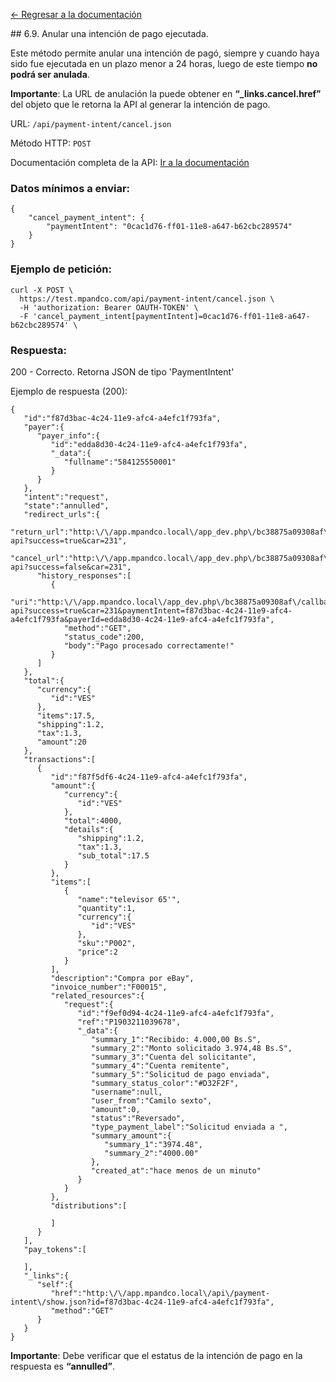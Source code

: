 [<- Regresar a la documentación]({{site.baseurl}}/)

<div id="step59"></div>
## 6.9. Anular una intención de pago ejecutada.

Este método permite anular una intención de pagó, siempre y cuando haya sido fue ejecutada en un plazo menor a 24 horas, luego de este tiempo **no podrá ser anulada**.

**Importante**: La URL de anulación la puede obtener en **“_links.cancel.href”** del objeto que le retorna la API al generar la intención de pago.

URL: `/api/payment-intent/cancel.json`

Método HTTP: `POST`

Documentación completa de la API:
[Ir a la documentación](https://test.mpandco.com/docs#post--api-payment-intent-cancel.json)

### Datos mínimos a enviar:

    {
        "cancel_payment_intent": {
            "paymentIntent": "0cac1d76-ff01-11e8-a647-b62cbc289574"
        }
    }

### Ejemplo de petición:

    curl -X POST \
      https://test.mpandco.com/api/payment-intent/cancel.json \
      -H 'authorization: Bearer OAUTH-TOKEN' \
      -F 'cancel_payment_intent[paymentIntent]=0cac1d76-ff01-11e8-a647-b62cbc289574' \

### Respuesta:

200 - Correcto. Retorna JSON de tipo 'PaymentIntent'

Ejemplo de respuesta (200):

    {  
       "id":"f87d3bac-4c24-11e9-afc4-a4efc1f793fa",
       "payer":{  
          "payer_info":{  
             "id":"edda8d30-4c24-11e9-afc4-a4efc1f793fa",
             "_data":{  
                "fullname":"584125550001"
             }
          }
       },
       "intent":"request",
       "state":"annulled",
       "redirect_urls":{  
          "return_url":"http:\/\/app.mpandco.local\/app_dev.php\/bc38875a09308af\/callback-api?success=true&car=231",
          "cancel_url":"http:\/\/app.mpandco.local\/app_dev.php\/bc38875a09308af\/callback-api?success=false&car=231",
          "history_responses":[  
             {  
                "uri":"http:\/\/app.mpandco.local\/app_dev.php\/bc38875a09308af\/callback-api?success=true&car=231&paymentIntent=f87d3bac-4c24-11e9-afc4-a4efc1f793fa&payerId=edda8d30-4c24-11e9-afc4-a4efc1f793fa",
                "method":"GET",
                "status_code":200,
                "body":"Pago procesado correctamente!"
             }
          ]
       },
       "total":{  
          "currency":{  
             "id":"VES"
          },
          "items":17.5,
          "shipping":1.2,
          "tax":1.3,
          "amount":20
       },
       "transactions":[  
          {  
             "id":"f87f5df6-4c24-11e9-afc4-a4efc1f793fa",
             "amount":{  
                "currency":{  
                   "id":"VES"
                },
                "total":4000,
                "details":{  
                   "shipping":1.2,
                   "tax":1.3,
                   "sub_total":17.5
                }
             },
             "items":[  
                {  
                   "name":"televisor 65'",
                   "quantity":1,
                   "currency":{  
                      "id":"VES"
                   },
                   "sku":"P002",
                   "price":2
                }
             ],
             "description":"Compra por eBay",
             "invoice_number":"F00015",
             "related_resources":{  
                "request":{  
                   "id":"f9ef0d94-4c24-11e9-afc4-a4efc1f793fa",
                   "ref":"P1903211039678",
                   "_data":{  
                      "summary_1":"Recibido: 4.000,00 Bs.S",
                      "summary_2":"Monto solicitado 3.974,48 Bs.S",
                      "summary_3":"Cuenta del solicitante",
                      "summary_4":"Cuenta remitente",
                      "summary_5":"Solicitud de pago enviada",
                      "summary_status_color":"#D32F2F",
                      "username":null,
                      "user_from":"Camilo sexto",
                      "amount":0,
                      "status":"Reversado",
                      "type_payment_label":"Solicitud enviada a ",
                      "summary_amount":{  
                         "summary_1":"3974.48",
                         "summary_2":"4000.00"
                      },
                      "created_at":"hace menos de un minuto"
                   }
                }
             },
             "distributions":[  

             ]
          }
       ],
       "pay_tokens":[  

       ],
       "_links":{  
          "self":{  
             "href":"http:\/\/app.mpandco.local\/api\/payment-intent\/show.json?id=f87d3bac-4c24-11e9-afc4-a4efc1f793fa",
             "method":"GET"
          }
       }
    }


**Importante**: Debe verificar que el estatus de la intención de pago en la respuesta es **“annulled”**.
